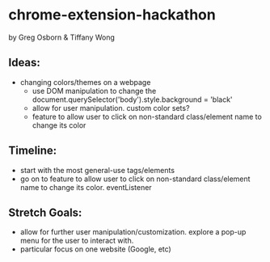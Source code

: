 # chrome-extension-hackathon

by Greg Osborn &amp; Tiffany Wong

## Ideas:

- changing colors/themes on a webpage
  - use DOM manipulation to change the document.querySelector('body').style.background = 'black'
  - allow for user manipulation. custom color sets?
  - feature to allow user to click on non-standard class/element name to change its color

## Timeline:

- start with the most general-use tags/elements
- go on to feature to allow user to click on non-standard class/element name to change its color. eventListener

## Stretch Goals:

- allow for further user manipulation/customization. explore a pop-up menu for the user to interact with.
- particular focus on one website (Google, etc)
